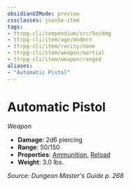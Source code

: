 ```yaml
---
obsidianUIMode: preview
cssclasses: json5e-item
tags:
- ttrpg-cli/compendium/src/5e/dmg
- ttrpg-cli/item/age/modern
- ttrpg-cli/item/rarity/none
- ttrpg-cli/item/weapon/martial
- ttrpg-cli/item/weapon/ranged
aliases: 
- "Automatic Pistol"
---
```

# Automatic Pistol
*Weapon*  


- **Damage**: 2d6 piercing
- **Range**: 50/150
- **Properties**: [Ammunition](/3-Mechanics/CLI/Rules/item-properties.md#Ammunition), [Reload](/3-Mechanics/CLI/Rules/item-properties.md#Reload)
- **Weight**: 3.0 lbs.

*Source: Dungeon Master's Guide p. 268*